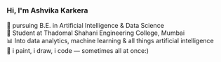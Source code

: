 
### Hi, I'm Ashvika Karkera

🎀 pursuing B.E. in Artificial Intelligence & Data Science<br/>
🌸 Student at Thadomal Shahani Engineering College, Mumbai<br/>
📊 Into data analytics, machine learning & all things artificial intelligence</br>
🎨 i paint, i draw, i code — sometimes all at once:)<br/>

